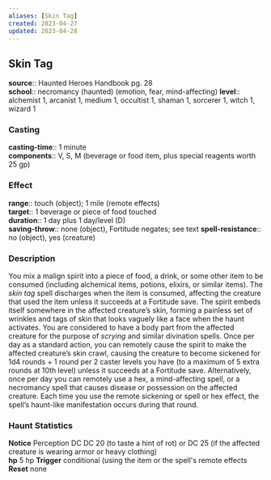```yaml
---
aliases: [Skin Tag]
created: 2023-04-27
updated: 2023-04-28
---
```


## Skin Tag

**source**:: Haunted Heroes Handbook pg. 28  
**school**:: necromancy (haunted) (emotion, fear, mind-affecting)
**level**:: alchemist 1, arcanist 1, medium 1, occultist 1, shaman 1, sorcerer 1, witch 1, wizard 1

### Casting

**casting-time**:: 1 minute  
**components**:: V, S, M (beverage or food item, plus special reagents worth 25 gp)

### Effect

**range**:: touch (object); 1 mile (remote effects)  
**target**:: 1 beverage or piece of food touched  
**duration**:: 1 day plus 1 day/level (D)  
**saving-throw**:: none (object), Fortitude negates; see text
**spell-resistance**:: no (object), yes (creature)

### Description

You mix a malign spirit into a piece of food, a drink, or some other item to be consumed (including alchemical items, potions, elixirs, or similar items). The *skin tag* spell discharges when the item is consumed, affecting the creature that used the item unless it succeeds at a Fortitude save. The spirit embeds itself somewhere in the affected creature’s skin, forming a painless set of wrinkles and tags of skin that looks vaguely like a face when the haunt activates. You are considered to have a body part from the affected creature for the purpose of *scrying* and similar divination spells. Once per day as a standard action, you can remotely cause the spirit to make the affected creature’s skin crawl, causing the creature to become sickened for 1d4 rounds + 1 round per 2 caster levels you have (to a maximum of 5 extra rounds at 10th level) unless it succeeds at a Fortitude save. Alternatively, once per day you can remotely use a hex, a mind-affecting spell, or a necromancy spell that causes disease or possession on the affected creature. Each time you use the remote sickening or spell or hex effect, the spell’s haunt-like manifestation occurs during that round.  
  

### Haunt Statistics

**Notice** Perception DC DC 20 (to taste a hint of rot) or DC 25 (if the affected creature is wearing armor or heavy clothing)  
**hp** 5 hp
**Trigger** conditional (using the item or the spell's remote effects
**Reset** none
